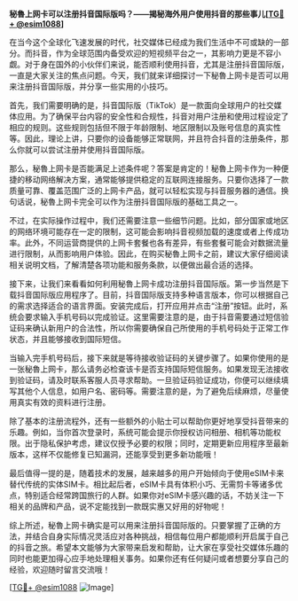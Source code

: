 **秘魯上网卡可以注册抖音国际版吗？——揭秘海外用户使用抖音的那些事儿[[TG💪+ @esim1088](https://t.me/s/esim1088)]**

在当今这个全球化飞速发展的时代，社交媒体已经成为我们生活中不可或缺的一部分。而抖音，作为全球范围内备受欢迎的短视频平台之一，其影响力更是不容小觑。对于身在国外的小伙伴们来说，能否顺利使用抖音，尤其是注册抖音国际版，一直是大家关注的焦点问题。今天，我们就来详细探讨一下秘魯上网卡是否可以用来注册抖音国际版，并分享一些实用的小技巧。

首先，我们需要明确的是，抖音国际版（TikTok）是一款面向全球用户的社交媒体应用。为了确保平台内容的安全性和合规性，抖音对用户注册和使用过程设定了相应的规则。这些规则包括但不限于年龄限制、地区限制以及账号信息的真实性等。因此，理论上讲，只要你的设备能够正常联网，并且符合抖音的注册条件，那么你就可以尝试注册并使用抖音国际版。

那么，秘魯上网卡是否能满足上述条件呢？答案是肯定的！秘魯上网卡作为一种便捷的移动网络解决方案，通常能够提供稳定的互联网连接服务。只要你选择了一款质量可靠、覆盖范围广泛的上网卡产品，就可以轻松实现与抖音服务器的通信。换句话说，秘魯上网卡完全可以作为注册抖音国际版的基础工具之一。

不过，在实际操作过程中，我们还需要注意一些细节问题。比如，部分国家或地区的网络环境可能存在一定的限制，这可能会影响抖音视频加载的速度或者上传成功率。此外，不同运营商提供的上网卡套餐也各有差异，有些套餐可能会对数据流量进行限制，从而影响用户体验。因此，在购买秘魯上网卡之前，建议大家仔细阅读相关说明文档，了解清楚各项功能和服务条款，以便做出最合适的选择。

接下来，让我们来看看如何利用秘魯上网卡成功注册抖音国际版。第一步当然是下载抖音国际版应用程序了。目前，抖音国际版支持多种语言版本，你可以根据自己的需求选择适合的语言界面。安装完成后，打开应用并点击“注册”按钮。此时，系统会要求输入手机号码以完成验证。这里需要注意的是，由于抖音需要通过短信验证码来确认新用户的合法性，所以你需要确保自己所使用的手机号码处于正常工作状态，并且能够接收到国际短信。

当输入完手机号码后，接下来就是等待接收验证码的关键步骤了。如果你使用的是一张秘魯上网卡，那么请务必检查该卡是否支持国际短信服务。如果发现无法接收到验证码，请及时联系客服人员寻求帮助。一旦验证码验证成功，你便可以继续填写其他个人信息，如用户名、密码等。需要注意的是，为了避免后续麻烦，尽量使用真实有效的资料进行注册。

除了基本的注册流程外，还有一些额外的小贴士可以帮助你更好地享受抖音带来的乐趣。例如，当你首次登录时，系统可能会提示你授权访问相册、相机等功能权限。出于隐私保护考虑，建议仅授予必要的权限；同时，定期更新应用程序至最新版本，这样不仅能修复已知漏洞，还能享受到更多新功能哦！

最后值得一提的是，随着技术的发展，越来越多的用户开始倾向于使用eSIM卡来替代传统的实体SIM卡。相比起后者，eSIM卡具有体积小巧、无需剪卡等诸多优点，特别适合经常跨国旅行的人群。如果你对eSIM卡感兴趣的话，不妨关注一下相关的品牌和产品，说不定能找到一款既实惠又好用的好物呢！

综上所述，秘魯上网卡确实是可以用来注册抖音国际版的。只要掌握了正确的方法，并结合自身实际情况灵活应对各种挑战，相信每位用户都能顺利开启属于自己的抖音之旅。希望本文能够为大家带来启发和帮助，让大家在享受社交媒体乐趣的同时也能更加得心应手地处理相关事务。如果你还有任何疑问或者想要分享自己的经验，欢迎随时留言交流哦！

[[TG💪+ @esim1088](https://t.me/s/esim1088) ![Image](https://i.postimg.cc/4NQfJmqS/Snipaste-2025-05-13-00-14-12.png)]